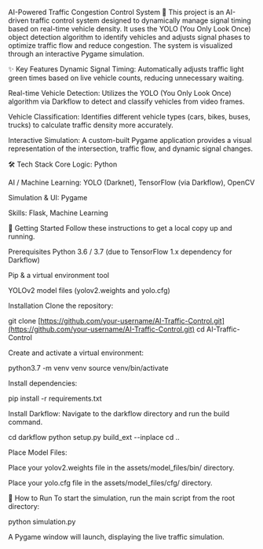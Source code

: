AI-Powered Traffic Congestion Control System 🚦
This project is an AI-driven traffic control system designed to dynamically manage signal timing based on real-time vehicle density. It uses the YOLO (You Only Look Once) object detection algorithm to identify vehicles and adjusts signal phases to optimize traffic flow and reduce congestion. The system is visualized through an interactive Pygame simulation.

✨ Key Features
Dynamic Signal Timing: Automatically adjusts traffic light green times based on live vehicle counts, reducing unnecessary waiting.

Real-time Vehicle Detection: Utilizes the YOLO (You Only Look Once) algorithm via Darkflow to detect and classify vehicles from video frames.

Vehicle Classification: Identifies different vehicle types (cars, bikes, buses, trucks) to calculate traffic density more accurately.

Interactive Simulation: A custom-built Pygame application provides a visual representation of the intersection, traffic flow, and dynamic signal changes.

🛠️ Tech Stack
Core Logic: Python

AI / Machine Learning: YOLO (Darknet), TensorFlow (via Darkflow), OpenCV

Simulation & UI: Pygame

Skills: Flask, Machine Learning

🚀 Getting Started
Follow these instructions to get a local copy up and running.

Prerequisites
Python 3.6 / 3.7 (due to TensorFlow 1.x dependency for Darkflow)

Pip & a virtual environment tool

YOLOv2 model files (yolov2.weights and yolo.cfg)

Installation
Clone the repository:

git clone [https://github.com/your-username/AI-Traffic-Control.git](https://github.com/your-username/AI-Traffic-Control.git)
cd AI-Traffic-Control

Create and activate a virtual environment:

python3.7 -m venv venv
source venv/bin/activate

Install dependencies:

pip install -r requirements.txt

Install Darkflow:
Navigate to the darkflow directory and run the build command.

cd darkflow
python setup.py build_ext --inplace
cd ..

Place Model Files:

Place your yolov2.weights file in the assets/model_files/bin/ directory.

Place your yolo.cfg file in the assets/model_files/cfg/ directory.

🏃 How to Run
To start the simulation, run the main script from the root directory:

python simulation.py

A Pygame window will launch, displaying the live traffic simulation.
